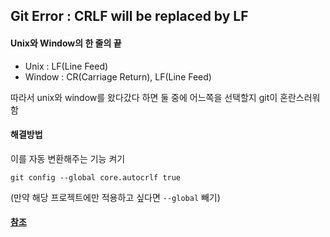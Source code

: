## Git Error : CRLF will be replaced by LF

#### Unix와 Window의 한 줄의 끝

- Unix : LF(Line Feed)
- Window : CR(Carriage Return), LF(Line Feed)

따라서 unix와 window를 왔다갔다 하면 둘 중에 어느쪽을 선택할지 git이 혼란스러워함



#### 해결방법 

이를 자동 변환해주는 기능 켜기

```git
git config --global core.autocrlf true
```

(만약 해당 프로젝트에만 적용하고 싶다면 `--global` 빼기)



#### [참조](https://blog.jaeyoon.io/2018/01/git-crlf.html)







